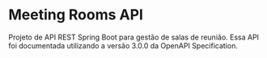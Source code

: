# Meeting Rooms API

Projeto de API REST Spring Boot para gestão de salas de reunião.
Essa API foi documentada utilizando a versão 3.0.0 da OpenAPI Specification.

